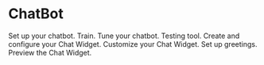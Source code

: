 # ChatBot
Set up your chatbot.
Train.
Tune your chatbot.
Testing tool.
Create and configure your Chat Widget.
Customize your Chat Widget.
Set up greetings.
Preview the Chat Widget.
